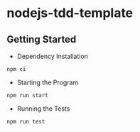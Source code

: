 # nodejs-tdd-template

## Getting Started


* Dependency Installation
```
npm ci
```

* Starting the Program
```
npm run start
```

* Running the Tests
```
npm run test
```
